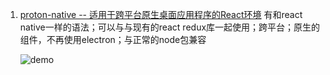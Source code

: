 1. [proton-native -- 适用于跨平台原生桌面应用程序的React环境](https://github.com/kusti8/proton-native)
    有和react native一样的语法；可以与与现有的react redux库一起使用；跨平台；原生的组件，不再使用electron；与正常的node包兼容
        
    ![demo](https://camo.githubusercontent.com/2f4f5eb65093cc4af2d265dfeb9afceef7452575/687474703a2f2f70726f746f6e6e61746976652d616635312e6b7863646e2e636f6d2f696d616765732f77696e646f77735f6578616d706c652e706e67)